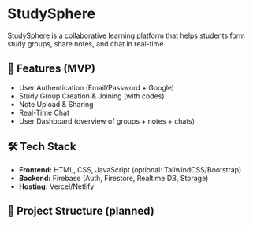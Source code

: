 # StudySphere

StudySphere is a collaborative learning platform that helps students form study groups, share notes, and chat in real-time.

## 🚀 Features (MVP)
- User Authentication (Email/Password + Google)
- Study Group Creation & Joining (with codes)
- Note Upload & Sharing
- Real-Time Chat
- User Dashboard (overview of groups + notes + chats)

## 🛠️ Tech Stack
- **Frontend:** HTML, CSS, JavaScript (optional: TailwindCSS/Bootstrap)
- **Backend:** Firebase (Auth, Firestore, Realtime DB, Storage)
- **Hosting:** Vercel/Netlify

## 📂 Project Structure (planned)
